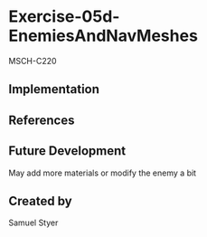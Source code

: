 # Exercise-05d-EnemiesAndNavMeshes

MSCH-C220

## Implementation

## References

## Future Development
May add more materials or modify the enemy a bit

## Created by
Samuel Styer
